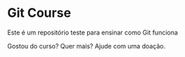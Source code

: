# Git Course

Este é um repositório teste para ensinar como Git funciona

Gostou do curso? Quer mais? Ajude com uma doação.

